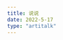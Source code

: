 ```yaml
---
title: 说说
date: 2022-5-17
type: "artitalk"
---
```




<!-- 存放说说的容器 -->

<div id="artitalk_main"></div>
<script>
new Artitalk({
    appId: 'CVLwrCkInSwVzAk7dg8PKGrD-MdYXbMMI', // Your LeanCloud appId
    appKey: 'rVMF9CErbxRU7B85ezFQoEGj' // Your LeanCloud appKey
})
</script>

